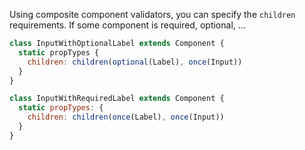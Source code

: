 Using composite component validators, you can specify the `children` requirements.
If some component is required, optional, ...

```js
class InputWithOptionalLabel extends Component {
  static propTypes {
    children: children(optional(Label), once(Input))
  }
}

class InputWithRequiredLabel extends Component {
  static propTypes: {
    children: children(once(Label), once(Input))
  }
}
```
